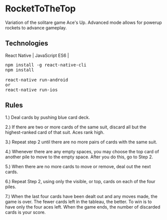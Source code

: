 # RocketToTheTop

Variation of the solitare game Ace's Up. Advanced mode allows for powerup rockets to advance gameplay. 

## Technologies

React Native | JavaScript ES6 |

<pre>
npm install -g react-native-cli
npm install

react-native run-android 
or
react-native run-ios
</pre>

## Rules

1.) Deal cards by pushing blue card deck.

2.) If there are two or more cards of the same suit, discard all but the highest-ranked card 
of that suit. Aces rank high.

3.) Repeat step 2 until there are no more pairs of cards with the same suit.

4.) Whenever there are any empty spaces, you may choose the top card of another pile to move 
to the empty space. After you do this, go to Step 2.

5.) When there are no more cards to move or remove, deal out the next cards.

6.) Repeat Step 2, using only the visible, or top, cards on each of the four piles.

7.) When the last four cards have been dealt out and any moves made, the game is over. 
The fewer cards left in the tableau, the better. To win is to have only the four aces left. 
When the game ends, the number of discarded cards is your score.